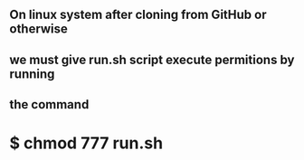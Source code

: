 ## On linux system after cloning from GitHub or otherwise
## we must give run.sh script execute permitions by running
## the command

# $ chmod 777 run.sh